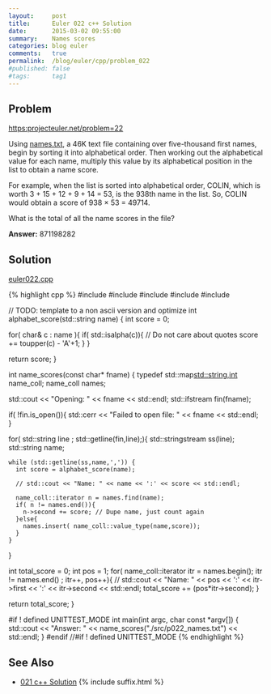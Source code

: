 ```yaml
---
layout:     post
title:      Euler 022 c++ Solution
date:       2015-03-02 09:55:00
summary:    Names scores
categories: blog euler
comments:   true
permalink:  /blog/euler/cpp/problem_022
#published: false
#tags:      tag1
---
```


## Problem

[https:projecteuler.net/problem=22](https:projecteuler.net/problem=22)

Using [names.txt](https://github.com/tvarley/euler/blob/master/src/p022_names.txt), a 46K text file containing over five-thousand first names, begin by sorting it into alphabetical order. Then working out the alphabetical value for each name, multiply this value by its alphabetical position in the list to obtain a name score.

For example, when the list is sorted into alphabetical order, COLIN, which is worth 3 + 15 + 12 + 9 + 14 = 53, is the 938th name in the list. So, COLIN would obtain a score of 938 × 53 = 49714.

What is the total of all the name scores in the file?

**Answer:** 871198282

## Solution

[euler022.cpp](https://github.com/tvarley/euler/blob/master/cpp/src/euler022.cpp)

{% highlight cpp %}
#include <cctype>
#include <fstream>
#include <iostream>
#include <map>
#include <sstream>

// TODO: template to a non ascii version and optimize
int alphabet_score(std::string name)
{
  int score = 0;

  for( char& c : name ){
    if( std::isalpha(c)){ // Do not care about quotes
      score += toupper(c) - 'A'+1;
    }
  }

  return score;
}

int name_scores(const char* fname)
{
  typedef std::map<std::string,int> name_coll;
  name_coll names;

  std::cout << "Opening: " << fname << std::endl;
  std::ifstream fin(fname);

  if( !fin.is_open()){
    std::cerr << "Failed to open file: " << fname << std::endl;
  }

  for( std::string line ; std::getline(fin,line);){
    std::stringstream ss(line);
    std::string name;

    while (std::getline(ss,name,',')) {
      int score = alphabet_score(name);

      // std::cout << "Name: " << name << ':' << score << std::endl;

      name_coll::iterator n = names.find(name);
      if( n != names.end()){
        n->second += score; // Dupe name, just count again
      }else{
        names.insert( name_coll::value_type(name,score));
      }
    }
  }

  int total_score = 0;
  int pos = 1;
  for( name_coll::iterator itr = names.begin(); itr != names.end() ; itr++, pos++){
      // std::cout << "Name: " << pos << ':' << itr->first << ':' << itr->second << std::endl;
      total_score += (pos*itr->second);
  }

  return total_score;
}

#if ! defined UNITTEST_MODE
int main(int argc, char const *argv[]) {
  std::cout << "Answer: " << name_scores("./src/p022_names.txt") << std::endl;
}
#endif //#if ! defined UNITTEST_MODE
{% endhighlight %}


## See Also
* [021 c++ Solution]({{site.baseurl}}/blog/euler/cpp/problem_021)
{% include suffix.html %}

